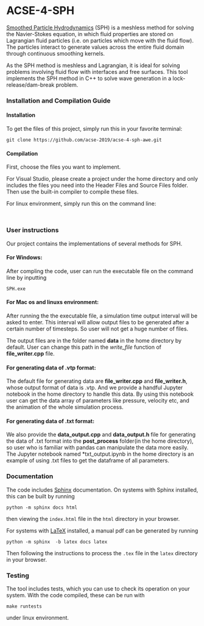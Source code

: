 # ACSE-4-SPH

[Smoothed Particle Hydrodynamics](https://en.wikipedia.org/wiki/Smoothed-particle_hydrodynamics) (SPH) is a meshless
method for solving the Navier-Stokes equation, in which fluid properties are stored on Lagrangian fluid particles (i.e. on
particles which move with the fluid flow). The particles interact to generate values across the entire fluid domain through
continuous smoothing kernels. 

As the SPH method is meshless and Lagrangian, it is ideal for solving problems involving fluid flow with interfaces and free 
surfaces. This tool implements the SPH method in C++ to solve wave generation in a lock-release/dam-break problem.

### Installation and Compilation Guide

#### Installation
To get the files of this project, simply run this in your favorite terminal:

```git clone https://github.com/acse-2019/acse-4-sph-awe.git ```

#### Compilation
First, choose the files you want to implement. 

For Visual Studio, please create a project under the home directory and only includes the files you need into the Header Files and Source Files folder. Then use the built-in compiler to compile these files.

For linux environment, simply run this on the command line:

``` ```

### User instructions

Our project contains the implementations of several methods for SPH.


#### For Windows:

After compling the code, user can run the executable file on the command line by inputting

``` SPH.exe ```

#### For Mac os and linuxs environment:



After running the the executable file, a simulation time output interval will be asked to enter. This interval will allow output files to be generated after a certain number of timesteps. So user will not get a huge number of files.

The output files are in the folder named **data** in the home directory by default. User can change this path in the *write_file* function of **file_writer.cpp** file.

#### For generating data of .vtp format:

The default file for generating data are **file_writer.cpp** and **file_writer.h**, whose output format of data is .vtp. And we provide a handful Jupyter notebook in the home directory to handle this data. By using this notebook user can get the data array of parameters like pressure, velocity etc, and the animation of the whole simulation process.

#### For generating data of .txt format:

We also provide the **data_output.cpp** and **data_output.h** file for generating the data of .txt format into the **post_process** folder(in the home directory), so user who is familiar with pandas can manipulate the data more easily. The Jupyter notebook named *txt_output.ipynb in the home directory is an example of using .txt files to get the dataframe of all parameters.

### Documentation

The code includes [Sphinx](https://www.sphinx-doc.org) documentation. On systems with Sphinx installed, this can be built by running

```
python -m sphinx docs html
```

then viewing the `index.html` file in the `html` directory in your browser.

For systems with [LaTeX](https://www.latex-project.org/get/) installed, a manual pdf can be generated by running

```
python -m sphinx  -b latex docs latex
```

Then following the instructions to process the `.tex` file in the `latex` directory in your browser.

### Testing

The tool includes tests, which you can use to check its operation on your system. With the code compiled, these can be run 
with

```
make runtests
```
under linux environment.
